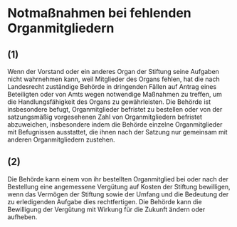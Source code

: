 # Notmaßnahmen bei fehlenden Organmitgliedern



## (1)

 Wenn der Vorstand oder ein anderes Organ der Stiftung seine Aufgaben nicht wahrnehmen kann, weil Mitglieder des Organs fehlen, hat die nach Landesrecht zuständige Behörde in dringenden Fällen auf Antrag eines Beteiligten oder von Amts wegen notwendige Maßnahmen zu treffen, um die Handlungsfähigkeit des Organs zu gewährleisten. Die Behörde ist insbesondere befugt, Organmitglieder befristet zu bestellen oder von der satzungsmäßig vorgesehenen Zahl von Organmitgliedern befristet abzuweichen, insbesondere indem die Behörde einzelne Organmitglieder mit Befugnissen ausstattet, die ihnen nach der Satzung nur gemeinsam mit anderen Organmitgliedern zustehen.

## (2)

 Die Behörde kann einem von ihr bestellten Organmitglied bei oder nach der Bestellung eine angemessene Vergütung auf Kosten der Stiftung bewilligen, wenn das Vermögen der Stiftung sowie der Umfang und die Bedeutung der zu erledigenden Aufgabe dies rechtfertigen. Die Behörde kann die Bewilligung der Vergütung mit Wirkung für die Zukunft ändern oder aufheben. 

